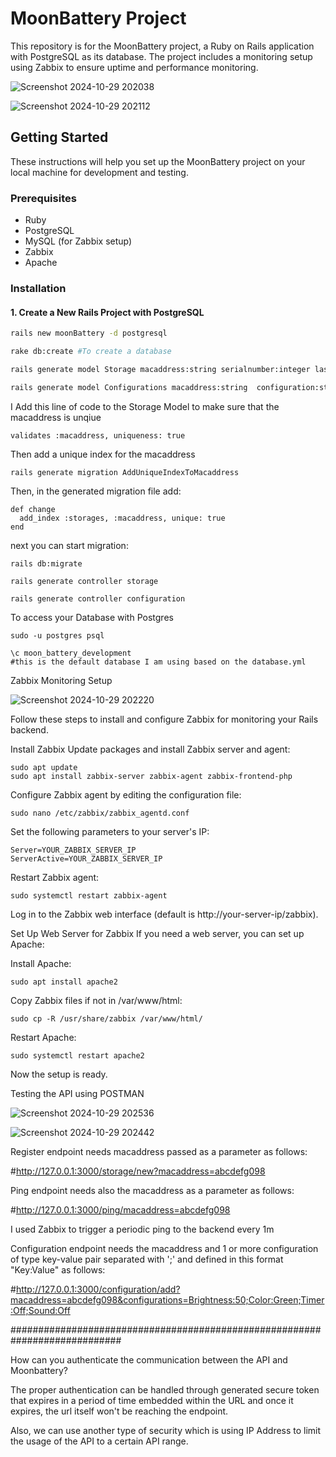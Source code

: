 # MoonBattery Project

This repository is for the MoonBattery project, a Ruby on Rails application with PostgreSQL as its database. The project includes a monitoring setup using Zabbix to ensure uptime and performance monitoring.

![Screenshot 2024-10-29 202038](https://github.com/user-attachments/assets/26e27f05-9514-402c-a9f5-47949062ecec)

![Screenshot 2024-10-29 202112](https://github.com/user-attachments/assets/d6050e23-d969-49c7-8cd6-8fcc243d6864)


## Getting Started

These instructions will help you set up the MoonBattery project on your local machine for development and testing.

### Prerequisites

- Ruby
- PostgreSQL
- MySQL (for Zabbix setup)
- Zabbix
- Apache

### Installation

#### 1. Create a New Rails Project with PostgreSQL

```bash
rails new moonBattery -d postgresql

rake db:create #To create a database

rails generate model Storage macaddress:string serialnumber:integer lastcontact:string #generate Storage Model

rails generate model Configurations macaddress:string  configuration:string value:string #generate Storage Model

```
I Add this line of code to the Storage Model to make sure that the macaddress is unqiue
```
validates :macaddress, uniqueness: true
```
Then add a unique index for the macaddress
```
rails generate migration AddUniqueIndexToMacaddress
```
Then, in the generated migration file add:
```
def change
  add_index :storages, :macaddress, unique: true
end
```
next you can start migration:
```
rails db:migrate

rails generate controller storage

rails generate controller configuration

```

To access your Database with Postgres 
```
sudo -u postgres psql

\c moon_battery_development
#this is the default database I am using based on the database.yml

```
Zabbix Monitoring Setup

![Screenshot 2024-10-29 202220](https://github.com/user-attachments/assets/39bcbe73-debc-44c4-abfa-9768bd5c073c)


Follow these steps to install and configure Zabbix for monitoring your Rails backend.

Install Zabbix
Update packages and install Zabbix server and agent:

```
sudo apt update
sudo apt install zabbix-server zabbix-agent zabbix-frontend-php
```
Configure Zabbix agent by editing the configuration file:

```
sudo nano /etc/zabbix/zabbix_agentd.conf
```
Set the following parameters to your server's IP:

```
Server=YOUR_ZABBIX_SERVER_IP
ServerActive=YOUR_ZABBIX_SERVER_IP
```
Restart Zabbix agent:

```
sudo systemctl restart zabbix-agent
```
Log in to the Zabbix web interface (default is http://your-server-ip/zabbix).

Set Up Web Server for Zabbix
If you need a web server, you can set up Apache:

Install Apache:

```
sudo apt install apache2
```
Copy Zabbix files if not in /var/www/html:

```
sudo cp -R /usr/share/zabbix /var/www/html/
```
Restart Apache:

```
sudo systemctl restart apache2
```

Now the setup is ready.

Testing the API using POSTMAN

![Screenshot 2024-10-29 202536](https://github.com/user-attachments/assets/c402c819-e560-435a-91e2-3f814fb83fd9)

![Screenshot 2024-10-29 202442](https://github.com/user-attachments/assets/5a770c0d-c296-4143-b608-8554de1c8ede)


Register endpoint needs macaddress passed as a parameter as follows:

#http://127.0.0.1:3000/storage/new?macaddress=abcdefg098

Ping endpoint needs also the macaddress as a parameter as follows:

#http://127.0.0.1:3000/ping/macaddress=abcdefg098

I used Zabbix to trigger a periodic ping to the backend every 1m

Configuration endpoint needs the macaddress and 1 or more configuration of type key-value pair separated with ';' and defined in this format "Key:Value" as follows:

#http://127.0.0.1:3000/configuration/add?macaddress=abcdefg098&configurations=Brightness:50;Color:Green;Timer:Off;Sound:Off


############################################################################

How can you authenticate the communication between the API and Moonbattery?


The proper authentication can be handled through generated secure token that expires in a period of time embedded within the URL and once it expires, the url itself won't be reaching the endpoint.

Also, we can use another type of security which is using IP Address to limit the usage of the API to a certain API range.

